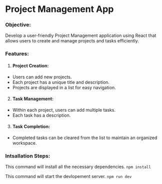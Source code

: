 # Project Management App

### Objective:

Develop a user-friendly Project Management application using React that allows users to create and manage projects and tasks efficiently.

### Features:

1. #### Project Creation:

- Users can add new projects.
- Each project has a unique title and description.
- Projects are displayed in a list for easy navigation.

2. #### Task Management:

- Within each project, users can add multiple tasks.
- Each task has a description.

3. #### Task Completion:

- Completed tasks can be cleared from the list to maintain an organized workspace.

### Intsallation Steps:

This command will install all the necessary dependencies.
`npm install`

This command will start the devlopement server.
`npm run dev`
